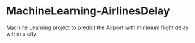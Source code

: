 # MachineLearning-AirlinesDelay
Machine Learning project to predict the Airport with minimum flight delay within a city
